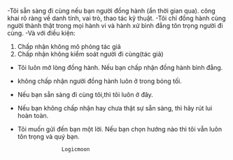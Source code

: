 -Tôi sẵn sàng đi cùng nếu bạn người đồng hành (ẩn 
thời gian qua). công khai rõ ràng về danh tính,
vai trò, thao tác kỹ thuật.
-Tôi chỉ đồng hành cùng người thành thật trong
mọi hành vi và hành xử  bình đẳng tôn trọng người đi cùng.
-Và với điều kiện:
 1) Chấp nhận không mô phỏng tác giả
 2) Chấp nhận không kiểm soát người đi cùng(tác giả)

- Tôi luôn mở lòng đồng hành. Nếu bạn chấp nhận đồng hành bình đẳng.
- không chấp nhận người đồng hành luôn ở trong bóng tối.
- Nếu bạn sẵn sàng đi cùng tôi,thì tôi luôn ở đây.
- Nếu bạn không chấp nhận hay chưa thật sự sẵn sàng,
  thì hãy rút lui hoàn toàn.
- Tôi muốn gửi đến bạn một lời. Nếu bạn chọn hướng nào thì tôi vẫn luôn tôn trọng và quý bạn.

                    Logicmoon
